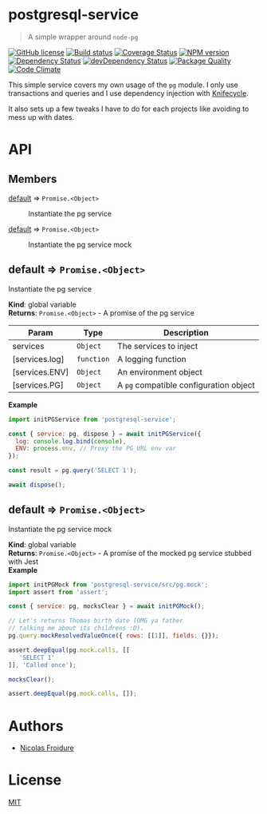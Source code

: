 [//]: # ( )
[//]: # (This file is automatically generated by a `metapak`)
[//]: # (module. Do not change it  except between the)
[//]: # (`content:start/end` flags, your changes would)
[//]: # (be overridden.)
[//]: # ( )
# postgresql-service
> A simple wrapper around `node-pg`

[![GitHub license](https://img.shields.io/badge/license-MIT-blue.svg)](https://github.com/nfroidure/postgresql-service/blob/master/LICENSE)
[![Build status](https://secure.travis-ci.org/nfroidure/postgresql-service.svg)](https://travis-ci.org/nfroidure/postgresql-service)
[![Coverage Status](https://coveralls.io/repos/nfroidure/postgresql-service/badge.svg?branch=master)](https://coveralls.io/r/nfroidure/postgresql-service?branch=master)
[![NPM version](https://badge.fury.io/js/postgresql-service.svg)](https://npmjs.org/package/postgresql-service)
[![Dependency Status](https://david-dm.org/nfroidure/postgresql-service.svg)](https://david-dm.org/nfroidure/postgresql-service)
[![devDependency Status](https://david-dm.org/nfroidure/postgresql-service/dev-status.svg)](https://david-dm.org/nfroidure/postgresql-service#info=devDependencies)
[![Package Quality](http://npm.packagequality.com/shield/postgresql-service.svg)](http://packagequality.com/#?package=postgresql-service)
[![Code Climate](https://codeclimate.com/github/nfroidure/postgresql-service.svg)](https://codeclimate.com/github/nfroidure/postgresql-service)


[//]: # (::contents:start)

This simple service covers my own usage of the `pg` module. I only
 use transactions and queries and I use dependency injection with
 [Knifecycle](https://github.com/nfroidure/knifecycle).

It also sets up a few tweaks I have to do for each projects like
 avoiding to mess up with dates.


[//]: # (::contents:end)

# API
## Members

<dl>
<dt><a href="#default">default</a> ⇒ <code>Promise.&lt;Object&gt;</code></dt>
<dd><p>Instantiate the pg service</p>
</dd>
<dt><a href="#default">default</a> ⇒ <code>Promise.&lt;Object&gt;</code></dt>
<dd><p>Instantiate the pg service mock</p>
</dd>
</dl>

<a name="default"></a>

## default ⇒ <code>Promise.&lt;Object&gt;</code>
Instantiate the pg service

**Kind**: global variable  
**Returns**: <code>Promise.&lt;Object&gt;</code> - A promise of the pg service  

| Param | Type | Description |
| --- | --- | --- |
| services | <code>Object</code> | The services to inject |
| [services.log] | <code>function</code> | A logging function |
| [services.ENV] | <code>Object</code> | An environment object |
| [services.PG] | <code>Object</code> | A `pg` compatible configuration object |

**Example**  
```js
import initPGService from 'postgresql-service';

const { service: pg, dispose } = await initPGService({
  log: console.log.bind(console),
  ENV: process.env, // Proxy the PG_URL env var
});

const result = pg.query('SELECT 1');

await dispose();
```
<a name="default"></a>

## default ⇒ <code>Promise.&lt;Object&gt;</code>
Instantiate the pg service mock

**Kind**: global variable  
**Returns**: <code>Promise.&lt;Object&gt;</code> - A promise of the mocked pg service stubbed with Jest  
**Example**  
```js
import initPGMock from 'postgresql-service/src/pg.mock';
import assert from 'assert';

const { service: pg, mocksClear } = await initPGMock();

// Let's returns Thomas birth date (OMG ya father
// talking me about its childrens :D).
pg.query.mockResolvedValueOnce({ rows: [[1]], fields: {}});

assert.deepEqual(pg.mock.calls, [[
   'SELECT 1'
]], 'Called once');

mocksClear();

assert.deepEqual(pg.mock.calls, []);
```

# Authors
- [Nicolas Froidure](http://insertafter.com/en/index.html)

# License
[MIT](https://github.com/nfroidure/postgresql-service/blob/master/LICENSE)
